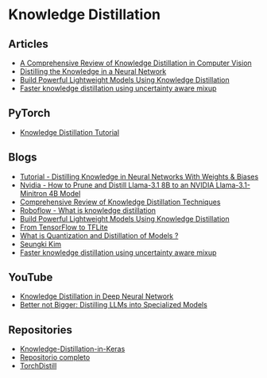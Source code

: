 # Knowledge Distillation

## Articles
* [A Comprehensive Review of Knowledge Distillation in Computer Vision
](https://arxiv.org/abs/2404.00936)
* [Distilling the Knowledge in a Neural Network](https://arxiv.org/abs/1503.02531)
* [Build Powerful Lightweight Models Using Knowledge Distillation](https://towardsdatascience.com/build-powerful-lightweight-models-using-knowledge-distillation-618f69b569d9)
* [Faster knowledge distillation using uncertainty aware mixup](https://towardsai.net/p/machine-learning/faster-knowledge-distillation-using-uncertainty-aware-mixup)

## PyTorch
* [Knowledge Distillation Tutorial](https://pytorch.org/tutorials/beginner/knowledge_distillation_tutorial.html)

## Blogs
* [Tutorial - Distilling Knowledge in Neural Networks With Weights & Biases](https://wandb.ai/authors/knowledge-distillation/reports/Distilling-Knowledge-in-Deep-Neural-Networks--VmlldzoyMjkxODk)
* [Nvidia - How to Prune and Distill Llama-3.1 8B to an NVIDIA Llama-3.1-Minitron 4B Model](https://developer.nvidia.com/blog/how-to-prune-and-distill-llama-3-1-8b-to-an-nvidia-llama-3-1-minitron-4b-model/)
* [Comprehensive Review of Knowledge Distillation Techniques](https://medium.com/@aisagescribe/comprehensive-review-of-knowledge-distillation-techniques-40bcc22515c1)
* [Roboflow - What is knowledge distillation](https://blog.roboflow.com/what-is-knowledge-distillation/)
* [Build Powerful Lightweight Models Using Knowledge Distillation](https://towardsdatascience.com/build-powerful-lightweight-models-using-knowledge-distillation-618f69b569d9)
* [From TensorFlow to TFLite](https://medium.com/@zone24x7_inc/from-tensorflow-to-tflite-how-model-conversion-is-done-and-how-it-affects-neural-network-structure-1d01086083e0)
* [What is Quantization and Distillation of Models ?](https://medium.com/aimonks/what-is-quantization-and-distillation-of-models-a67e3a2dc325)
* [Seungki Kim](https://medium.com/@poperson1205)
* [Faster knowledge distillation using uncertainty aware mixup](https://towardsai.net/p/machine-learning/faster-knowledge-distillation-using-uncertainty-aware-mixup)
  
## YouTube
* [Knowledge Distillation in Deep Neural Network](https://www.youtube.com/watch?v=83FFn7GqLu0)
* [Better not Bigger: Distilling LLMs into Specialized Models](https://www.youtube.com/watch?v=TIqf4LMNCjU)

## Repositories
* [Knowledge-Distillation-in-Keras](https://github.com/sayakpaul/Knowledge-Distillation-in-Keras/tree/master)
* [Repositorio completo](https://github.com/dkozlov/awesome-knowledge-distillation)
* [TorchDistill](https://github.com/yoshitomo-matsubara/torchdistill)
